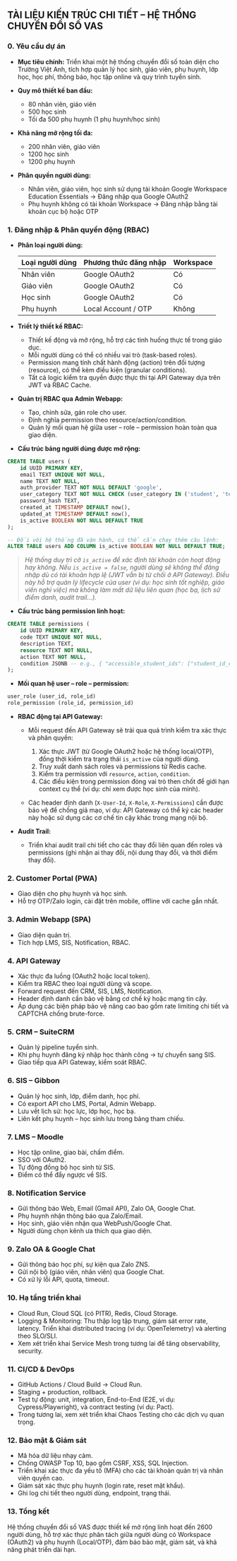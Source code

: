 ## TÀI LIỆU KIẾN TRÚC CHI TIẾT – HỆ THỐNG CHUYỂN ĐỔI SỐ VAS

### 0. Yêu cầu dự án

* **Mục tiêu chính:** Triển khai một hệ thống chuyển đổi số toàn diện cho Trường Việt Anh, tích hợp quản lý học sinh, giáo viên, phụ huynh, lớp học, học phí, thông báo, học tập online và quy trình tuyển sinh.
* **Quy mô thiết kế ban đầu:**

  * 80 nhân viên, giáo viên
  * 500 học sinh
  * Tối đa 500 phụ huynh (1 phụ huynh/học sinh)
* **Khả năng mở rộng tối đa:**

  * 200 nhân viên, giáo viên
  * 1200 học sinh
  * 1200 phụ huynh
* **Phân quyền người dùng:**

  * Nhân viên, giáo viên, học sinh sử dụng tài khoản Google Workspace Education Essentials → Đăng nhập qua Google OAuth2
  * Phụ huynh không có tài khoản Workspace → Đăng nhập bằng tài khoản cục bộ hoặc OTP

### 1. Đăng nhập & Phân quyền động (RBAC)

* **Phân loại người dùng:**

  | Loại người dùng | Phương thức đăng nhập | Workspace |
  | --------------- | --------------------- | --------- |
  | Nhân viên       | Google OAuth2         | Có        |
  | Giáo viên       | Google OAuth2         | Có        |
  | Học sinh        | Google OAuth2         | Có        |
  | Phụ huynh       | Local Account / OTP   | Không     |

* **Triết lý thiết kế RBAC:**

  * Thiết kế động và mở rộng, hỗ trợ các tình huống thực tế trong giáo dục.
  * Mỗi người dùng có thể có nhiều vai trò (task-based roles).
  * Permission mang tính chất hành động (action) trên đối tượng (resource), có thể kèm điều kiện (granular conditions).
  * Tất cả logic kiểm tra quyền được thực thi tại API Gateway dựa trên JWT và RBAC Cache.

* **Quản trị RBAC qua Admin Webapp:**

  * Tạo, chỉnh sửa, gán role cho user.
  * Định nghĩa permission theo resource/action/condition.
  * Quản lý mối quan hệ giữa user – role – permission hoàn toàn qua giao diện.

* **Cấu trúc bảng người dùng được mở rộng:**

```sql
CREATE TABLE users (
    id UUID PRIMARY KEY,
    email TEXT UNIQUE NOT NULL,
    name TEXT NOT NULL,
    auth_provider TEXT NOT NULL DEFAULT 'google',
    user_category TEXT NOT NULL CHECK (user_category IN ('student', 'teacher', 'staff', 'parent')),
    password_hash TEXT,
    created_at TIMESTAMP DEFAULT now(),
    updated_at TIMESTAMP DEFAULT now(),
    is_active BOOLEAN NOT NULL DEFAULT TRUE
);
```

```sql
-- Đối với hệ thống đã vận hành, có thể cần chạy thêm câu lệnh:
ALTER TABLE users ADD COLUMN is_active BOOLEAN NOT NULL DEFAULT TRUE;
```

> *Hệ thống duy trì cờ `is_active` để xác định tài khoản còn hoạt động hay không. Nếu `is_active = false`, người dùng sẽ không thể đăng nhập dù có tài khoản hợp lệ (JWT vẫn bị từ chối ở API Gateway). Điều này hỗ trợ quản lý lifecycle của user (ví dụ: học sinh tốt nghiệp, giáo viên nghỉ việc) mà không làm mất dữ liệu liên quan (học bạ, lịch sử điểm danh, audit trail…).*

* **Cấu trúc bảng permission linh hoạt:**

```sql
CREATE TABLE permissions (
    id UUID PRIMARY KEY,
    code TEXT UNIQUE NOT NULL,
    description TEXT,
    resource TEXT NOT NULL,
    action TEXT NOT NULL,
    condition JSONB -- e.g., { "accessible_student_ids": ["student_id_cua_con"] }
);
```

* **Mối quan hệ user – role – permission:**

```sql
user_role (user_id, role_id)
role_permission (role_id, permission_id)
```

* **RBAC động tại API Gateway:**

  * Mỗi request đến API Gateway sẽ trải qua quá trình kiểm tra xác thực và phân quyền:

    1. Xác thực JWT (từ Google OAuth2 hoặc hệ thống local/OTP), đồng thời kiểm tra trạng thái `is_active` của người dùng.
    2. Truy xuất danh sách roles và permissions từ Redis cache.
    3. Kiểm tra permission với `resource`, `action`, `condition`.
    4. Các điều kiện trong permission đóng vai trò then chốt để giới hạn context cụ thể (ví dụ: chỉ xem được học sinh của mình).
  * Các header định danh (`X-User-Id`, `X-Role`, `X-Permissions`) cần được bảo vệ để chống giả mạo, ví dụ: API Gateway có thể ký các header này hoặc sử dụng các cơ chế tin cậy khác trong mạng nội bộ.

* **Audit Trail:**

  * Triển khai audit trail chi tiết cho các thay đổi liên quan đến roles và permissions (ghi nhận ai thay đổi, nội dung thay đổi, và thời điểm thay đổi).

### 2. Customer Portal (PWA)

* Giao diện cho phụ huynh và học sinh.
* Hỗ trợ OTP/Zalo login, cài đặt trên mobile, offline với cache gần nhất.

### 3. Admin Webapp (SPA)

* Giao diện quản trị.
* Tích hợp LMS, SIS, Notification, RBAC.

### 4. API Gateway

* Xác thực đa luồng (OAuth2 hoặc local token).
* Kiểm tra RBAC theo loại người dùng và scope.
* Forward request đến CRM, SIS, LMS, Notification.
* Header định danh cần bảo vệ bằng cơ chế ký hoặc mạng tin cậy.
* Áp dụng các biện pháp bảo vệ nâng cao bao gồm rate limiting chi tiết và CAPTCHA chống brute-force.

### 5. CRM – SuiteCRM

* Quản lý pipeline tuyển sinh.
* Khi phụ huynh đăng ký nhập học thành công → tự chuyển sang SIS.
* Giao tiếp qua API Gateway, kiểm soát RBAC.

### 6. SIS – Gibbon

* Quản lý học sinh, lớp, điểm danh, học phí.
* Có export API cho LMS, Portal, Admin Webapp.
* Lưu vết lịch sử: học lực, lớp học, học bạ.
* Liên kết phụ huynh – học sinh lưu trong bảng tham chiếu.

### 7. LMS – Moodle

* Học tập online, giao bài, chấm điểm.
* SSO với OAuth2.
* Tự động đồng bộ học sinh từ SIS.
* Điểm có thể đẩy ngược về SIS.

### 8. Notification Service

* Gửi thông báo Web, Email (Gmail API), Zalo OA, Google Chat.
* Phụ huynh nhận thông báo qua Zalo/Email.
* Học sinh, giáo viên nhận qua WebPush/Google Chat.
* Người dùng chọn kênh ưa thích qua giao diện.

### 9. Zalo OA & Google Chat

* Gửi thông báo học phí, sự kiện qua Zalo ZNS.
* Gửi nội bộ (giáo viên, nhân viên) qua Google Chat.
* Có xử lý lỗi API, quota, timeout.

### 10. Hạ tầng triển khai

* Cloud Run, Cloud SQL (có PITR), Redis, Cloud Storage.
* Logging & Monitoring: Thu thập log tập trung, giám sát error rate, latency. Triển khai distributed tracing (ví dụ: OpenTelemetry) và alerting theo SLO/SLI.
* Xem xét triển khai Service Mesh trong tương lai để tăng observability, security.

### 11. CI/CD & DevOps

* GitHub Actions / Cloud Build → Cloud Run.
* Staging + production, rollback.
* Test tự động: unit, integration, End-to-End (E2E, ví dụ: Cypress/Playwright), và contract testing (ví dụ: Pact).
* Trong tương lai, xem xét triển khai Chaos Testing cho các dịch vụ quan trọng.

### 12. Bảo mật & Giám sát

* Mã hóa dữ liệu nhạy cảm.
* Chống OWASP Top 10, bao gồm CSRF, XSS, SQL Injection.
* Triển khai xác thực đa yếu tố (MFA) cho các tài khoản quản trị và nhân viên quyền cao.
* Giám sát xác thực phụ huynh (login rate, reset mật khẩu).
* Ghi log chi tiết theo người dùng, endpoint, trạng thái.

### 13. Tổng kết

Hệ thống chuyển đổi số VAS được thiết kế mở rộng linh hoạt đến 2600 người dùng, hỗ trợ xác thực phân tách giữa người dùng có Workspace (OAuth2) và phụ huynh (Local/OTP), đảm bảo bảo mật, giám sát, và khả năng phát triển dài hạn.
